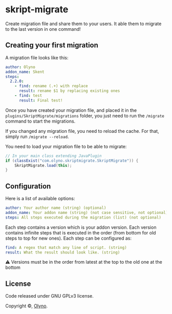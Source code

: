 # skript-migrate

Create migration file and share them to your users. It able them to migrate to the last version in one command!

## Creating your first migration

A migration file looks like this:

```yaml
author: Olyno
addon_name: Skent
steps:
  2.2.0:
    - find: rename (.+) with replace
      result: rename $1 by replacing existing ones
    - find: test
      result: Final test!
```

Once you have created your migration file, and placed it in the ``plugins/SkriptMigrate/migrations`` folder, you just need to run the ``/migrate`` command to start the migrations.

If you changed any migration file, you need to reload the cache. For that, simply run ``/migrate --reload``.

You need to load your migration file to be able to migrate:

```java
// In your main class extending JavaPlugin
if (classExist("com.olyno.skriptmigrate.SkriptMigrate")) {
    SkriptMigrate.load(this);
}
```

## Configuration

Here is a list of available options:

```yaml
author: Your author name (string) (optional)
addon_name: Your addon name (string) (not case sensitive, not optional)
steps: All steps executed during the migration (list) (not optional)
```

Each step contains a version which is your addon version. Each version contains infinite steps that is executed in the order (from bottom for old steps to top for new ones). Each step can be configured as:

```yaml
find: A regex that match any line of script. (string)
result: What the result should look like. (string)
```

⚠️ Versions must be in the order from latest at the top to the old one at the bottom

## License

Code released under GNU GPLv3 license.

Copyright ©, [Olyno](https://github.com/Olyno).

